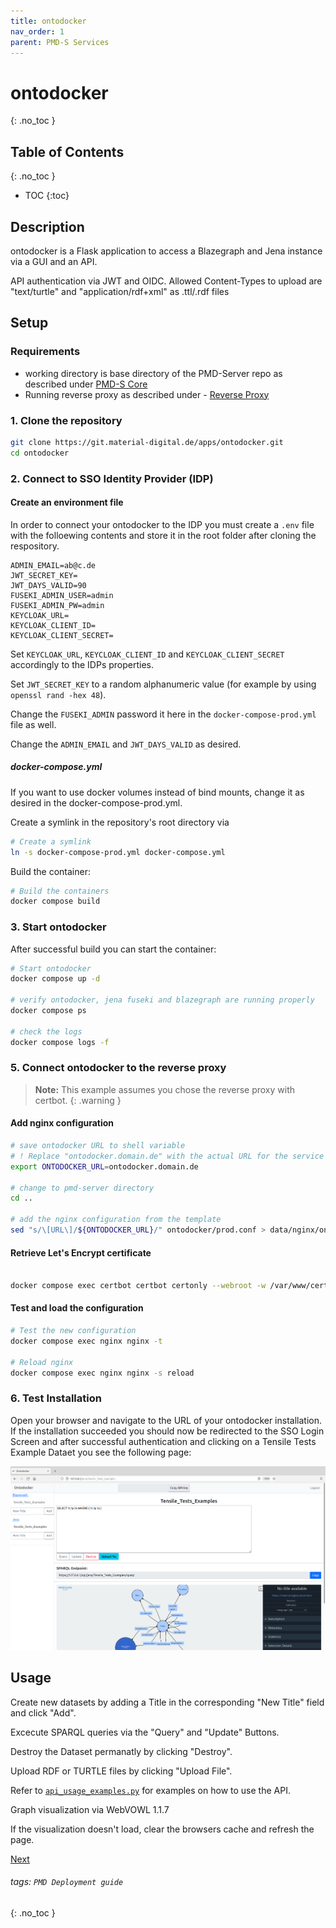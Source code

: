 ```yaml
---
title: ontodocker
nav_order: 1
parent: PMD-S Services
---
```


ontodocker
===
{: .no_toc }

## Table of Contents
{: .no_toc }

- TOC
{:toc}

## Description

ontodocker is a Flask application to access a Blazegraph and Jena instance via a GUI and an API.

API authentication via JWT and OIDC.
Allowed Content-Types to upload are "text/turtle" and "application/rdf+xml" as .ttl/.rdf files

## Setup
### Requirements
* working directory is base directory of the PMD-Server repo as described under [PMD-S Core](PMD-core-components.md})
* Running reverse proxy as described under - [Reverse Proxy](reverse_proxy.md)

### 1. Clone the repository

```bash
git clone https://git.material-digital.de/apps/ontodocker.git
cd ontodocker
```

### 2. Connect to SSO Identity Provider (IDP)
#### Create an environment file
In order to connect your ontodocker to the IDP you must create a `.env` file with the folloewing contents and store it in the root folder after cloning the respository.

```lines=-1
ADMIN_EMAIL=ab@c.de
JWT_SECRET_KEY=
JWT_DAYS_VALID=90
FUSEKI_ADMIN_USER=admin
FUSEKI_ADMIN_PW=admin
KEYCLOAK_URL=
KEYCLOAK_CLIENT_ID=
KEYCLOAK_CLIENT_SECRET=
```

Set `KEYCLOAK_URL`, `KEYCLOAK_CLIENT_ID` and `KEYCLOAK_CLIENT_SECRET` accordingly to the IDPs properties.

Set `JWT_SECRET_KEY` to a random alphanumeric value (for example by using `openssl rand -hex 48`).

Change the `FUSEKI_ADMIN` password it here in the `docker-compose-prod.yml` file as well.

Change the `ADMIN_EMAIL` and `JWT_DAYS_VALID` as desired.

##### docker-compose.yml

If you want to use docker volumes instead of bind mounts, change it as desired in the docker-compose-prod.yml.

Create a symlink in the repository's root directory via

```bash
# Create a symlink
ln -s docker-compose-prod.yml docker-compose.yml
```

Build the container:
```bash
# Build the containers
docker compose build
```

### 3. Start ontodocker
After successful build you can start the container:

```bash
# Start ontodocker
docker compose up -d

# verify ontodocker, jena fuseki and blazegraph are running properly
docker compose ps

# check the logs 
docker compose logs -f
```

### 5. Connect ontodocker to the reverse proxy

> **Note:** This example assumes you chose the reverse proxy with certbot.
{: .warning }

#### Add nginx configuration

```bash
# save ontodocker URL to shell variable
# ! Replace "ontodocker.domain.de" with the actual URL for the service
export ONTODOCKER_URL=ontodocker.domain.de

# change to pmd-server directory
cd ..

# add the nginx configuration from the template
sed "s/\[URL\]/${ONTODOCKER_URL}/" ontodocker/prod.conf > data/nginx/ontodocker.conf
```

#### Retrieve Let's Encrypt certificate

```bash

docker compose exec certbot certbot certonly --webroot -w /var/www/certbot -d ${ONTODOCKER_URL}
```

#### Test and load the configuration
```bash
# Test the new configuration
docker compose exec nginx nginx -t

# Reload nginx
docker compose exec nginx nginx -s reload
```

### 6. Test Installation

Open your browser and navigate to the URL of your ontodocker installation. If the installation succeeded you should now be redirected to the SSO Login Screen and after successful authentication and clicking on a Tensile Tests Example Dataet you see the following page:

![](https://github.com/materialdigital/deployment-guide-assets/blob/main/images/ontodocker.png?raw=true)

## Usage

Create new datasets by adding a Title in the corresponding "New Title" field and click "Add".

Excecute SPARQL queries via the "Query" and "Update" Buttons.

Destroy the Dataset permanatly by clicking "Destroy".

Upload RDF or TURTLE files by clicking "Upload File".

Refer to [`api_usage_examples.py`](https://git.material-digital.de/apps/ontodocker/-/blob/master/api_usage_examples.py) for examples on how to use the API.


Graph visualization via WebVOWL 1.1.7

If the visualization doesn't load, clear the browsers cache and refresh the page.


[Next <i class="fa fa-arrow-circle-right"></i>](https://hackmd.io/@materialdigital/H1P_XW7qO)


###### tags: `PMD Deployment guide`
{: .no_toc }
